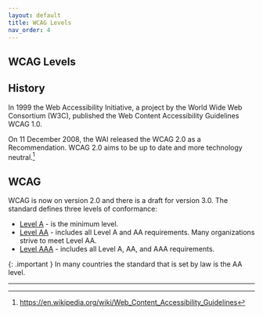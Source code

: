 ```yaml
---
layout: default
title: WCAG Levels 
nav_order: 4
---
```

## WCAG Levels

## History

 In 1999 the Web Accessibility Initiative, a project by the World Wide Web Consortium (W3C), published the Web Content Accessibility Guidelines WCAG 1.0.

On 11 December 2008, the WAI released the WCAG 2.0 as a Recommendation. WCAG 2.0 aims to be up to date and more technology neutral.[^1] 

## WCAG

WCAG is now on version 2.0 and there is a draft for version 3.0. The standard defines three levels of conformance:

* [Level A](LevelA) - is the minimum level.
* [Level AA](LevelAA) - includes all Level A and AA requirements. Many organizations strive to meet Level AA.
* [Level AAA](LevelAAA) -  includes all Level A, AA, and AAA requirements.

{: .important }
In many countries the standard that is set by law is the AA level.


---

[^1]: https://en.wikipedia.org/wiki/Web_Content_Accessibility_Guidelines





 